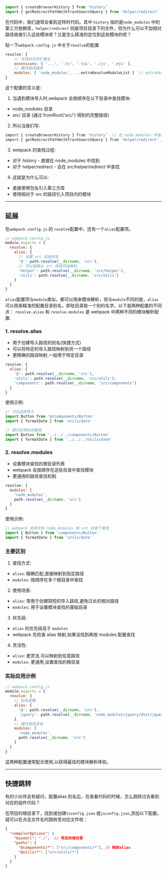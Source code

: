 
```js
import { createBrowserHistory } from 'history'
import { getRedirectPathWithTrackSearchQuery } from 'helper/redirect'
```

在代码中，我们通常会看到这样的代码。其中 `history` 指的是`node_modules` 中的第三方依赖库，`helper/redirect` 则是项目目录下的文件，但为什么可以不加相对路径直接引入这些模块呢？又是怎么精准的定位到这些模块的呢？

贴一下`webpack.config.js` 中关于`resolve`的配置
```js
resolve: {
    // 支持的文件扩展名
    extensions: [ '...', '.ts', '.tsx', '.cjs', '.mjs' ],
    // 模块查找路径
    modules: [ 'node_modules', ...extraResolveModuleList ]  // extraResolveModuleList = [fromRoot('src/')]
}
```

这个配置的含义是:
1. 当遇到模块导入时,webpack 会按顺序在以下目录中查找模块:
- node_modules 目录
- src/ 目录 (通过 fromRoot('src/') 得到的完整路径)

2. 所以当我们写:
```js
import { createBrowserHistory } from 'history'  // 在 node_modules 中查找
import { getRedirectPathWithTrackSearchQuery } from 'helper/redirect' // 在 src/helper 中查找
```

3. webpack 的查找过程:
- 对于 history - 直接在 node_modules 中找到
- 对于 helper/redirect - 会在 src/helper/redirect 中查找

4. 这就是为什么可以:
- 直接使用包名引入第三方库
- 使用相对于 src 的路径引入项目内的模块

---
## 延展

在`webpack.config.js` 的 `resolve`配置中，还有一个`alias`配置项。

```js
// webpack.config.js
module.exports = {
  resolve: {
    alias: {
      // 设置 src 目录别名
      '@': path.resolve(__dirname, 'src'),
      // 可以直接从 src 目录开始解析
      'helper': path.resolve(__dirname, 'src/helper'),
      'utils': path.resolve(__dirname, 'src/utils')
    }
  }
}
```

`alias`配置项与`module`类似，都可以用来模块解析，但与`module`不同的是，`alias`可以用来精准的配置目录别名，即给目录取一个别的名字。以下是两种配置的不同点：
`resolve.alias` 和 `resolve.modules` 是 webpack 中两种不同的模块解析配置:
### 1. resolve.alias
- 用于创建导入路径的别名(快捷方式)
- 可以将特定的导入路径映射到另一个路径
- 更精确的路径映射,一般用于特定目录

```javascript
resolve: {
  alias: {
    '@': path.resolve(__dirname, 'src'),
    'utils': path.resolve(__dirname, 'src/utils'),
    'components': path.resolve(__dirname, 'src/components')
  }
}
```

使用示例:
```javascript
// 可以这样导入
import Button from '@/components/Button'
import { formatDate } from 'utils/date'

// 替代这样的长路径
import Button from '../../../components/Button'
import { formatDate } from '../../../utils/date'
```

### 2. resolve.modules 
- 设置模块查找的根目录列表
- webpack 会按顺序在这些目录中查找模块
- 更通用的路径查找机制

```javascript
resolve: {
  modules: [
    'node_modules',
    path.resolve(__dirname, 'src')
  ]
}
```

使用示例:
```javascript
// webpack 会依次在 node_modules 和 src 目录下查找
import { Button } from 'components/Button'
import { formatDate } from 'utils/date'
```

### 主要区别

1. 查找方式:
- `alias`: 精确匹配,直接映射到指定路径
- `modules`: 按顺序在多个根目录中查找

2. 使用场景:
- `alias`: 常用于创建简短的导入路径,避免过长的相对路径
- `modules`: 用于设置模块查找的基础目录

3. 优先级:
- `alias` 的优先级高于 `modules`
- webpack 先检查 alias 映射,如果没找到再按 modules 配置查找

4. 灵活性:
- `alias`: 更灵活,可以映射到任意路径
- `modules`: 更通用,设置查找的根目录

### 实际应用示例

```javascript
// webpack.config.js
module.exports = {
  resolve: {
    // 别名配置
    alias: {
      '@': path.resolve(__dirname, 'src'),
      'jquery': path.resolve(__dirname, 'node_modules/jquery/dist/jquery.min.js')
    },
    // 模块查找目录
    modules: [
      'node_modules',
      path.resolve(__dirname, 'src')
    ]
  }
}
```

这两种配置通常配合使用,以获得最佳的模块解析体验。

---
## 快捷跳转
有的小伙伴会有疑问，配置alias 别名后，在查看代码的时候，怎么跳转过去看到对应的组件代码？

在项目的根目录下，找到或创建`tsconfig.json` 或`jsconfig.json`,添加以下配置，就可以在点击文件名时跳转至对应文件啦：
```json
{
  "compilerOptions": {
    "baseUrl": "./",  // 项目的根目录
    "paths": {
      "@components/*": ["src/components/*"], // 映射alias
      "@utils/*": ["src/utils/*"]
    }
  }
}
```